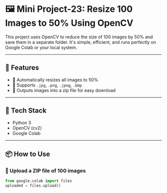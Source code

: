 # 🖼️ Mini Project-23: Resize 100 Images to 50% Using OpenCV

This project uses OpenCV to reduce the size of 100 images by 50% and save them in a separate folder. It's simple, efficient, and runs perfectly on Google Colab or your local system.

---

## 🚀 Features

- 🔹 Automatically resizes all images to 50%
- 🔹 Supports `.jpg`, `.png`, `.jpeg`, `.bmp`
- 🔹 Outputs images into a zip file for easy download

---

## 🧰 Tech Stack

- Python 3
- OpenCV (cv2)
- Google Colab

---

## 📦 How to Use

### 📌 Upload a ZIP file of 100 images

```python
from google.colab import files
uploaded = files.upload()
